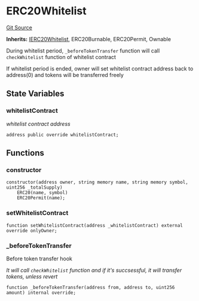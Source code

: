 # ERC20Whitelist
[Git Source](https://github.com/KYRDTeam/ilo-contracts/blob/ae631fe4bfbce302e21cc5e317f651168c939703/src/ERC20Whitelist.sol)

**Inherits:**
[IERC20Whitelist](/src/interfaces/IERC20Whitelist.sol/interface.IERC20Whitelist.md), ERC20Burnable, ERC20Permit, Ownable

During whitelist period, `_beforeTokenTransfer` function will call `checkWhitelist` function of whitelist contract

If whitelist period is ended, owner will set whitelist contract address back to address(0) and tokens will be transferred freely


## State Variables
### whitelistContract
*whitelist contract address*


```solidity
address public override whitelistContract;
```


## Functions
### constructor


```solidity
constructor(address owner, string memory name, string memory symbol, uint256 _totalSupply)
    ERC20(name, symbol)
    ERC20Permit(name);
```

### setWhitelistContract


```solidity
function setWhitelistContract(address _whitelistContract) external override onlyOwner;
```

### _beforeTokenTransfer

Before token transfer hook

*It will call `checkWhitelist` function and if it's succsessful, it will transfer tokens, unless revert*


```solidity
function _beforeTokenTransfer(address from, address to, uint256 amount) internal override;
```

